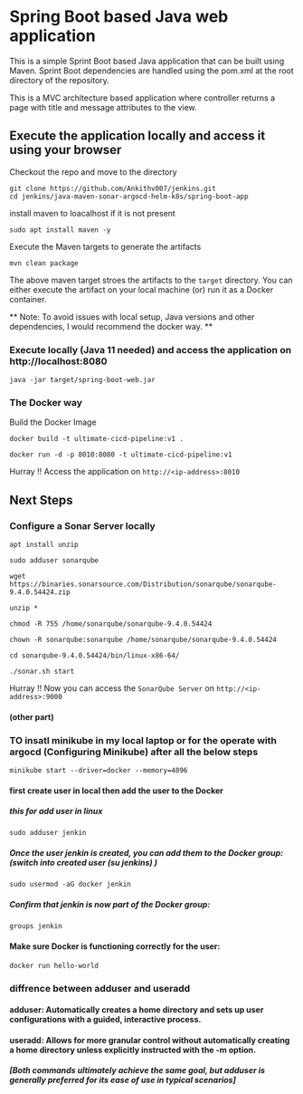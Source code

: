 # Spring Boot based Java web application
 
This is a simple Sprint Boot based Java application that can be built using Maven. Sprint Boot dependencies are handled using the pom.xml 
at the root directory of the repository.

This is a MVC architecture based application where controller returns a page with title and message attributes to the view.

## Execute the application locally and access it using your browser

Checkout the repo and move to the directory

```
git clone https://github.com/Ankithv007/jenkins.git
cd jenkins/java-maven-sonar-argocd-helm-k8s/spring-boot-app

```
install maven to loacalhost if it is not present
```
sudo apt install maven -y
```
Execute the Maven targets to generate the artifacts

```
mvn clean package
```

The above maven target stroes the artifacts to the `target` directory. You can either execute the artifact on your local machine
(or) run it as a Docker container.

** Note: To avoid issues with local setup, Java versions and other dependencies, I would recommend the docker way. **


### Execute locally (Java 11 needed) and access the application on http://localhost:8080

```
java -jar target/spring-boot-web.jar
```

### The Docker way

Build the Docker Image

```
docker build -t ultimate-cicd-pipeline:v1 .
```

```
docker run -d -p 8010:8080 -t ultimate-cicd-pipeline:v1
```

Hurray !! Access the application on `http://<ip-address>:8010`


## Next Steps

### Configure a Sonar Server locally

```
apt install unzip
```
```
sudo adduser sonarqube
```
```
wget https://binaries.sonarsource.com/Distribution/sonarqube/sonarqube-9.4.0.54424.zip
```
```
unzip *
```
```
chmod -R 755 /home/sonarqube/sonarqube-9.4.0.54424
```
```
chown -R sonarqube:sonarqube /home/sonarqube/sonarqube-9.4.0.54424
```
```
cd sonarqube-9.4.0.54424/bin/linux-x86-64/
```
```
./sonar.sh start
```

Hurray !! Now you can access the `SonarQube Server` on `http://<ip-address>:9000` 

####  (other part)
### TO insatl minikube in my local laptop or for the operate with argocd (Configuring Minikube) after all the below steps

`
minikube start --driver=docker --memory=4096
`
#### first create user in local then add the user to the Docker 
##### this for add user in linux 
`
sudo adduser jenkin
`
##### Once the user jenkin is created, you can add them to the Docker group:(switch into created user (su jenkins) )
`
sudo usermod -aG docker jenkin
`
##### Confirm that jenkin is now part of the Docker group:
`
groups jenkin
`
#### Make sure Docker is functioning correctly for the user:
`
docker run hello-world
`
### diffrence between adduser and useradd
#### adduser: Automatically creates a home directory and sets up user configurations with a guided, interactive process.
#### useradd: Allows for more granular control without automatically creating a home directory unless explicitly instructed with the -m option.
##### [Both commands ultimately achieve the same goal, but adduser is generally preferred for its ease of use in typical scenarios]
